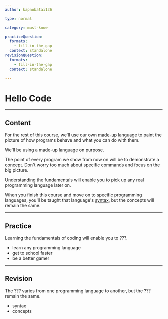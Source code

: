 ```yaml
---
author: kapnobatai136

type: normal

category: must-know

practiceQuestion:
  formats:
    - fill-in-the-gap
  context: standalone
revisionQuestion:
  formats:
    - fill-in-the-gap
  context: standalone

---
```


# Hello Code

---
## Content

For the rest of this course, we'll use our own [made-up](https://enki.com/glossary/general/pseudocode) language to paint the picture of how programs behave and what you can do with them.

We'll be using a made-up language on purpose.

The point of every program we show from now on will be to demonstrate a concept. Don't worry too much about specific commands and focus on the big picture.

Understanding the fundamentals will enable you to pick up any real programming language later on.

When you finish this course and move on to specific programming languages, you'll be taught that language's [syntax](https://enki.com/glossary/general/syntax), but the concepts will remain the same.

---
## Practice

Learning the fundamentals of coding will enable you to ???.

- learn any programming language
- get to school faster
- be a better gamer 


---
## Revision

The ??? varies from one programming language to another, but the ??? remain the same.

- syntax
- concepts